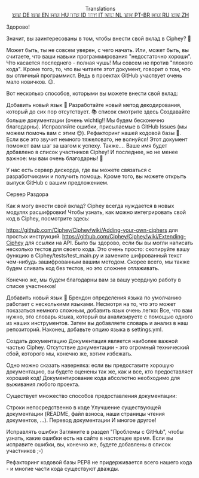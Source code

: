 <p align="center">
Translations <br>
<a href=https://github.com/Ciphey/Ciphey/tree/master/translations/de/CONTRIBUTING.md>🇩🇪 DE   </a>
<a href=https://github.com/Ciphey/Ciphey/tree/master/translations/de/CONTRIBUTING.md>🇬🇧 EN   </a>
<a href=https://github.com/Ciphey/Ciphey/tree/master/translations/hu/CONTRIBUTING.md>🇭🇺 HU   </a>
<a href=https://github.com/Ciphey/Ciphey/tree/master/translations/id/CONTRIBUTING.md>🇮🇩 ID   </a>
<a href=https://github.com/Ciphey/Ciphey/tree/master/translations/it/CONTRIBUTING.md>🇮🇹 IT   </a>
<a href=https://github.com/Ciphey/Ciphey/tree/master/translations/nl/CONTRIBUTING.md>🇳🇱 NL   </a>
<a href=https://github.com/Ciphey/Ciphey/tree/master/translations/pt-br/CONTRIBUTING.md>🇧🇷 PT-BR   </a>
<a href=https://github.com/Ciphey/Ciphey/tree/master/translations/ru/CONTRIBUTING.md>🇷🇺 RU   </a>
<a href=https://github.com/Ciphey/Ciphey/tree/master/translations/zh/CONTRIBUTING.md>🇨🇳 ZH   </a>
</p>

Здорово!

Значит, вы заинтересованы в том, чтобы внести свой вклад в Ciphey? 🤔

Может быть, ты не совсем уверен, с чего начать. Или, может быть, вы считаете, что ваши навыки программирования "недостаточно хороши". Что касается последнего - полная чушь! Мы совсем не против "плохого кода". Кроме того, то, что вы читаете этот документ, говорит о том, что вы отличный программист. Ведь в проектах GitHub участвует очень мало новичков. 😉.

Вот несколько способов, которыми вы можете внести свой вклад:

Добавить новый язык 🧏
Разработайте новый метод декодирования, который до сих пор отсутствует. 📚 список смотрите здесь
Создавайте больше документации (очень wichtig‼️ Мы будем бесконечно благодарны).
Исправляйте ошибки, присылаемые в GitHub Issues (мы можем помочь вам с этим 😊).
Рефакторинг нашей кодовой базы 🥺.
Если все это звучит немного тяжеловато, не волнуйся! Этот документ поможет вам шаг за шагом к успеху. Также.... Ваше имя будет добавлено в список участников Ciphey! И последнее, но не менее важное: мы вам очень благодарны! 🙏

У нас есть сервер дискорда, где вы можете связаться с разработчиками и получить помощь. Кроме того, вы можете открыть выпуск GitHub с вашим предложением.

Сервер Раздора

Как я могу внести свой вклад?
Ciphey всегда нуждается в новых модулях расшифровки! Чтобы узнать, как можно интегрировать свой код в Ciphey, посмотрите здесь:

<https://github.com/Ciphey/Ciphey/wiki/Adding-your-own-ciphers> для простых инструкций.
<https://github.com/Ciphey/Ciphey/wiki/Extending-Ciphey> для ссылки на API.
Было бы здорово, если бы вы могли написать несколько тестов для своего кода. Это очень просто: скопируйте вашу функцию в Ciphey/tests/test_main.py и замените шифрованный текст чем-нибудь зашифрованным вашим методом. Скорее всего, мы также будем сливать код без тестов, но это сложнее отлаживать.

Конечно же, мы будем благодарны вам за вашу усердную работу в списке участников!

Добавить новый язык 🧏
Брендон определения языка по умолчанию работает с несколькими языками. Несмотря на то, что это может показаться немного сложным, добавить язык очень легко: Все, что вам нужно, это словарь языка, который вы анализируете с помощью одного из наших инструментов. Затем вы добавляете словарь и анализ в наш репозиторий. Наконец, добавьте опцию языка в settings.yml.

Создать документацию
Документация является наиболее важной частью Ciphey. Отсутствие документации - это огромный технический сбой, которого мы, конечно же, хотим избежать.

Одно можно сказать наверняка: если вы предоставите хорошую документацию, вы будете оценены так же, как и все, кто предоставляет хороший код! Документирование кода абсолютно необходимо для выживания любого проекта.

Существует множество способов предоставления документации:

Строки непосредственно в коде
Улучшение существующей документации (README, файл взноса, наши страницы чтения документов, ...).
Перевод документации
И многое другое!

Исправлять ошибки
Загляните в раздел "Проблемы с GitHub", чтобы узнать, какие ошибки есть на сайте в настоящее время. Если вы исправите ошибки, вы, конечно же, будете добавлены в список участников ;-)

Рефакторинг кодовой базы
PEP8 не придерживается всего нашего кода - и многие части кода существуют дважды.

